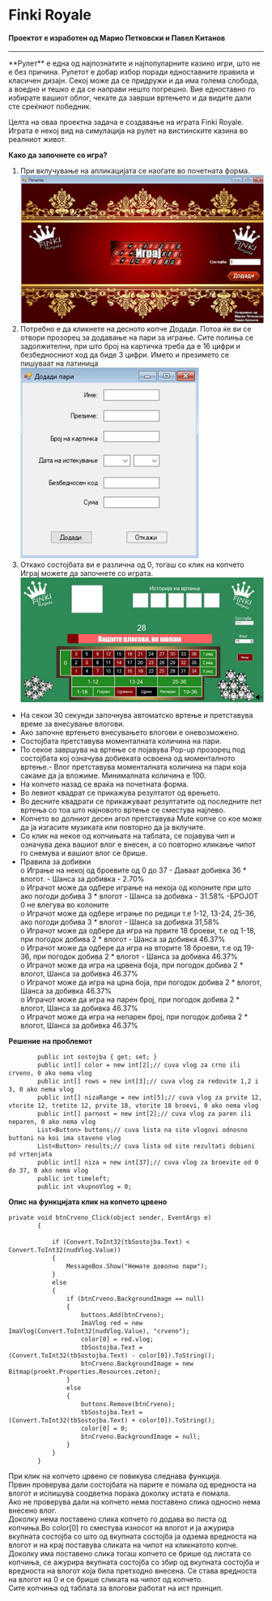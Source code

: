 # Finki Royale
#### Проектот е изработен од Марио Петковски и Павел Китанов 
<hr>
**Рулет** е една од најпознатите и најпопуларните казино игри, што не е без причина. 
Рулетот е добар избор поради едноставните правила и класичен дизајн. Секој може 
да се придружи и да има голема слобода, а воедно и тешко е да се направи нешто 
погрешно. Вие едноставно го избирате вашиот облог, чекате да заврши вртењето 
и да видите дали сте среќниот победник.  
  
Целта на оваа проектна задача е создавање на играта Finki Royale.  
Играта е некој вид на симулација на рулет на вистинските казина во реалниот 
живот.
  
**Како да започнете со игра?**
1. При вклучување на апликацијата се наоѓате во почетната фoрма.
![alt text](https://github.com/mariopetkovskii/FinkiRoyale-Proekt/blob/master/Pocetna.png?raw=true)
2. Потребно е да кликнете на десното копче Додади. Потоа ќе ви се отвори 
прозорец за додавање на пари за играње. Сите полиња се задолжителни, 
при што број на картичка треба да е 16 цифри и безбедносниот код да биде 
3 цифри. Името и презимето се пишуваат на латиница  
![alt text](https://github.com/mariopetkovskii/FinkiRoyale-Proekt/blob/master/FormaPari.png?raw=true)
3. Откако состојбата ви е различна од 0, тогаш со клик на копчето Играј можете
да започнете со играта.
![alt text](https://github.com/mariopetkovskii/FinkiRoyale-Proekt/blob/master/Igra.png?raw=true)
- На секои 30 секунди започнува автоматско вртење и претставува време за 
внесување влогови.
- Ако започне вртењето внесувањето влогови е оневозможено.
- Состојбата претставува моменталната количина на пари.
- По секое завршува на вртење се појавува Pop-up прозорец под состојбата кој 
означува добивката освоена од моменталното вртење.- Влог претставува моменталната количина на пари која сакаме да ја вложиме. 
Минималната количина е 100.
- На копчето назад се враќа на почетната форма.
- Во левиот квадрат се прикажува резултатот од врењето.
- Во десните квадрати се прикажуваат резултатите од последните пет вртења со 
тоа што најновото вртење се сместува најлево.
- Копчето во долниот десен агол претставува Mute копче со кое може да ја изгасите 
музиката или повторно да ја вклучите.
- Со клик на некое од копчињата на таблата, се појавува чип и означува дека 
вашиот влог е внесен, а со повторно кликање чипот го снемува и вашиот влог се 
брише.
- Правила за добивки  
o Играње на некој од броевите од 0 до 37 - Даваат добивка 36 * влогот. -
Шанса за добивка - 2.70%  
o Играчот може да одбере играње на некоја од колоните при што ако погоди 
добива 3 * влогот - Шанса за добивка - 31.58% -БРОЈОТ 0 не влегува во 
колоните  
o Играчот може да одбере играње по редици т.е 1-12, 13-24, 25-36, ако 
погоди добива 3 * влогот - Шанса за добивка 31,58%  
o Играчот може да одбере да игра на првите 18 броеви, т.е од 1-18, при 
погодок добива 2 * влогот - Шанса за добивка 46.37%  
o Играчот може да одбере да игра на вторите 18 броеви, т.е од 19-36, при 
погодок добива 2 * влогот - Шанса за добивка 46.37%  
o Играчот може да игра на црвена боја, при погодок добива 2 * влогот, Шанса 
за добивка 46.37%  
o Играчот може да игра на црна боја, при погодок добива 2 * влогот, Шанса 
за добивка 46.37%  
o Играчот може да игра на парен број, при погодок добива 2 * влогот, Шанса 
за добивка 46.37%  
o Играчот може да игра на непарен број, при погодок добива 2 * влогот, 
Шанса за добивка 46.37%  
  
    
**Решение на проблемот**

```public global globalna;// klasa global vo koja ima samo eden parametar sostojba vo koja se cuva vkupnata sostojba na pari
        public int sostojba { get; set; }
        public int[] color = new int[2];// cuva vlog za crno ili crveno, 0 ako nema vlog
        public int[] rows = new int[3];// cuva vlog za redovite 1,2 i 3, 0 ako nema vlog
        public int[] nizaRange = new int[5];// cuva vlog za prvite 12, vtorite 12, tretite 12, prvite 18, vtorite 18 broevi, 0 ako nema vlog
        public int[] parnost = new int[2];// cuva vlog za paren ili neparen, 0 ako nema vlog
        List<Button> buttons;// cuva lista na site vlogovi odnosno buttoni na koi ima staveno vlog
        List<Button> results;// cuva lista od site rezultati dobieni od vrtenjata
        public int[] niza = new int[37];// cuva vlog za broevite od 0 do 37, 0 ako nema vlog
        public int timeleft;
        public int vkupnoVlog = 0;
```
**Опис на функцијата клик на копчето црвено**  
```
private void btnCrveno_Click(object sender, EventArgs e)
        {

            if (Convert.ToInt32(tbSostojba.Text) < Convert.ToInt32(nudVlog.Value))
            {
                MessageBox.Show("Немате доволно пари");
            }
            else
            {
                if (btnCrveno.BackgroundImage == null)
                {
                    buttons.Add(btnCrveno);
                    ImaVlog red = new ImaVlog(Convert.ToInt32(nudVlog.Value), "crveno");
                    color[0] = red.vlog;
                    tbSostojba.Text = (Convert.ToInt32(tbSostojba.Text) - color[0]).ToString();
                    btnCrveno.BackgroundImage = new Bitmap(proekt.Properties.Resources.zeton);
                }
                else
                {
                    buttons.Remove(btnCrveno);
                    tbSostojba.Text = (Convert.ToInt32(tbSostojba.Text) + color[0]).ToString();
                    color[0] = 0;
                    btnCrveno.BackgroundImage = null;
                }
            }
        }
```
  
При клик на копчето црвено се повикува следнава функција.  
Првин проверува дали состојбата на парите е помала од вредноста на влогот и испишува 
соодветна порака доколку истата е помала.  
Ако не проверува дали на копчето нема поставено слика односно нема внесено влог.  
Доколку нема поставено слика копчето го додава во листа од копчиња.Во color[0] го 
сместува износот на влогот и ја ажурира вкупната состојба со што од вкупната состојба ја 
одзема вредноста на влогот и на крај поставува сликата на чипот на кликнатото копче.  
Доколку има поставено слика тогаш копчето се брише од листата со копчиња, се ажурира 
вкупната состојба со збир од вкупната состојба и вредноста на влогот која била претходно 
внесена. Се става вредноста на влогот на 0 и се брише сликата на чипот од копчето.  
Сите копчиња од таблата за влогови работат на ист принцип.  
